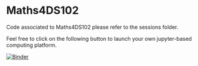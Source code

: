 # Maths4DS102

Code associated to Maths4DS102
please refer to the sessions folder.


Feel free to click on the following button to launch your own jupyter-based computing platform.

[![Binder](https://mybinder.org/badge_logo.svg)](https://mybinder.org/v2/gh/thousandoaks/Maths4DS102/main)
